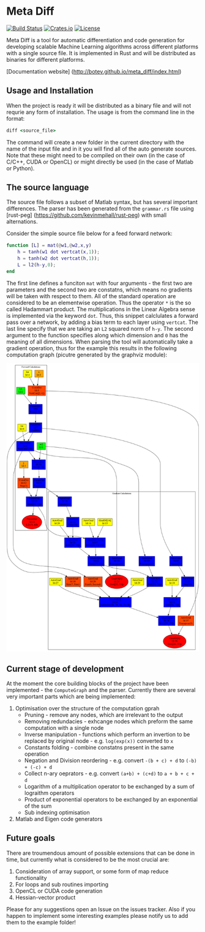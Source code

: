 # Meta Diff
[![Build Status](https://travis-ci.org/Botev/meta_diff.svg?branch=master)](https://travis-ci.org/Botev/meta_diff)
[![Crates.io](https://img.shields.io/crates/v/meta_diff.svg)](https://crates.io/crates/meta_diff)
[![License](http://img.shields.io/:license-GPLv3+-blue.svg)](https://github.com/Botev/meta_diff/blob/master/LICENSE)

Meta Diff is a tool for automatic differentiation and code generation for developing scalable Machine Learning algorithms across different platforms with a single source file. It is implemented in Rust and will be distributed as binaries for different platforms. 

[Documentation website] (http://botev.github.io/meta_diff/index.html)

## Usage and Installation

When the project is ready it will be distributed as a binary file and will not requrie any form of installation. The usage is from the command line in the format:

```cmd
diff <source_file>

```
The command will create a new folder in the current directory with the name of the input file and in it you will find all of the auto generate sources. Note that these might need to be compiled on their own (in the case of C/C++, CUDA or OpenCL) or might directly be used (in the case of Matlab or Python).

## The source language

The source file follows a subset of Matlab syntax, but has several important differences. The parser has been generated from the `grammar.rs` file using [rust-peg] (https://github.com/kevinmehall/rust-peg) with small alternations. 

Consider the simple source file below for a feed forward network:

```matlab
function [L] = mat(@w1,@w2,x,y)
	h = tanh(w1 dot vertcat(x,1));
	h = tanh(w2 dot vertcat(h,1));
	L = l2(h-y,0);
end
```

The first line defines a funciton `mat` with four arguments - the first two are parameters and the second two are constatns, which means no gradients will be taken with respect to them. All of the standard operation are considered to be an elementwise operation. Thus the operator `*` is the so called Hadammart product. The multiplications in the Linear Algebra sense is implemented via the keyword `dot`. Thus, this snippet calclulates a forward pass over a network, by adding a bias term to each layer using `vertcat`. The last line specify that we are taking an `L2` squared norm of `h-y`. The second argument to the function specifies along which dimension and `0` has the meaning of all dimensions. When parsing the tool will automatically take a gradient operation, thus for the example this results in the following computation graph (picutre generated by the graphviz module):

![gradient](https://github.com/Botev/meta_diff/blob/master/examples/example_grad.png?raw=true "Gradient Graph")

## Current stage of development

At the moment the core building blocks of the project have been implemented - the `ComputeGraph` and the parser. 
Currently there are several very important parts which are being implemented:

1. Optimisation over the structure of the computation gprah
	* Pruning - remove any nodes, which are irrelevant to the output
	* Removing redundacies - exhcange nodes which preform the same computation with a single node
	* Inverse manipulation - functions which perform an invertion to be replaced by original node - e.g. `log(exp(x))` converted to `x`
	* Constants folding - combine constatns present in the same operation
	* Negation and Division reordering - e.g. convert `-(b + c) + d` to `(-b) + (-c) + d`
	* Collect n-ary oeprators - e.g. convert `(a+b) + (c+d)` to `a + b + c + d`
	* Logarithm of a multiplication operator to be exchanged by a sum of lograithm operators
	* Product of exponential operators to be exchanged by an exponential of the sum
	* Sub indexing optimisation 
2. Matlab and Eigen code generators

## Future goals

There are troumendous amount of possible extensions that can be done in time, but currently what is considered to be the most crucial are:

1. Consideration of array support, or some form of map reduce functionality
2. For loops and sub routines importing
3. OpenCL or CUDA code generation
4. Hessian-vector product 

Please for any suggestions open an Issue on the issues tracker. 
Also if you happen to implement some interesting examples please notify us to add them to the example folder!
